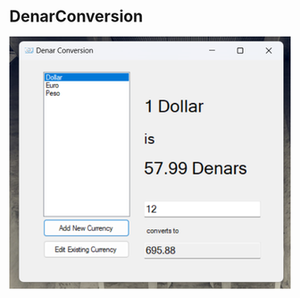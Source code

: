 # DenarConversion

![alt text](https://github.com/leonsaraqini/DenarConversion/blob/main/imageOfApp.png)